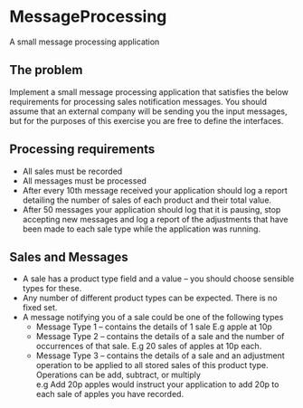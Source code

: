  # MessageProcessing
 A small message processing application 

## The problem 
Implement a small message processing application that satisfies the below requirements for processing sales notification messages.  You should assume that an external company will be sending you the input messages, but for the purposes of this exercise you are free to define the interfaces. 

## Processing requirements 
- All sales must be recorded 
- All messages must be processed 
- After every 10th message received your application should log a report detailing the number of sales of each product and their total value. 
- After 50 messages your application should log that it is pausing, stop accepting new messages and log a report of the adjustments that have been made to each sale type while the application was running. 

## Sales and Messages 
- A sale has a product type field and a value – you should choose sensible types for these. 
- Any number of different product types can be expected.  There is no fixed set. 
- A message notifying you of a sale could be one of the following types 
    - Message Type 1 – contains the details of 1 sale E.g apple at 10p 
    - Message Type 2 – contains the details of a sale and the number of occurrences of that sale. E.g 20 sales of apples at 10p 
      each. 
    - Message Type 3 – contains the details of a sale and an adjustment operation to be applied to all stored sales of this product
      type. Operations can be add, subtract, or multiply  
      e.g Add 20p apples would instruct your application to add 20p to each sale of apples you have recorded. 
   
